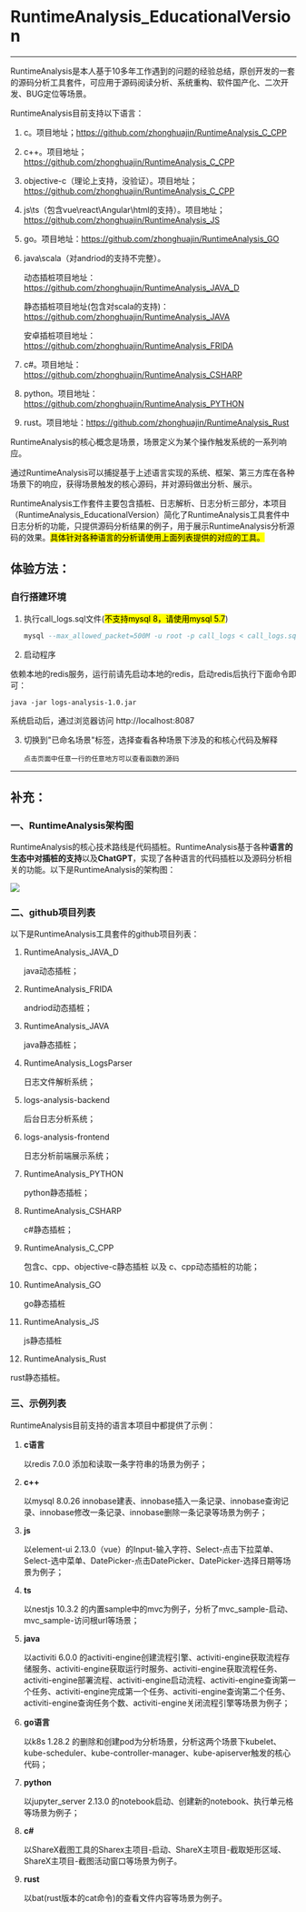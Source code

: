 # RuntimeAnalysis_EducationalVersion

---

RuntimeAnalysis是本人基于10多年工作遇到的问题的经验总结，原创开发的一套的源码分析工具套件，可应用于源码阅读分析、系统重构、软件国产化、二次开发、BUG定位等场景。

RuntimeAnalysis目前支持以下语言：

1. c。项目地址；https://github.com/zhonghuajin/RuntimeAnalysis_C_CPP

2. c++。项目地址；https://github.com/zhonghuajin/RuntimeAnalysis_C_CPP

3. objective-c（理论上支持，没验证）。项目地址；https://github.com/zhonghuajin/RuntimeAnalysis_C_CPP

4. js\ts（包含vue\react\Angular\html的支持）。项目地址；https://github.com/zhonghuajin/RuntimeAnalysis_JS

5. go。项目地址：https://github.com/zhonghuajin/RuntimeAnalysis_GO

6. java\scala（对andriod的支持不完整）。
   
   动态插桩项目地址：https://github.com/zhonghuajin/RuntimeAnalysis_JAVA_D

   静态插桩项目地址(包含对scala的支持)：https://github.com/zhonghuajin/RuntimeAnalysis_JAVA

   安卓插桩项目地址：https://github.com/zhonghuajin/RuntimeAnalysis_FRIDA

7. c#。项目地址：https://github.com/zhonghuajin/RuntimeAnalysis_CSHARP

8. python。项目地址：https://github.com/zhonghuajin/RuntimeAnalysis_PYTHON

9. rust。项目地址：https://github.com/zhonghuajin/RuntimeAnalysis_Rust

RuntimeAnalysis的核心概念是场景，场景定义为某个操作触发系统的一系列响应。

通过RuntimeAnalysis可以捕捉基于上述语言实现的系统、框架、第三方库在各种场景下的响应，获得场景触发的核心源码，并对源码做出分析、展示。

RuntimeAnalysis工作套件主要包含插桩、日志解析、日志分析三部分，本项目（RuntimeAnalysis_EducationalVersion）简化了RuntimeAnalysis工具套件中日志分析的功能，只提供源码分析结果的例子，用于展示RuntimeAnalysis分析源码的效果。<mark>具体针对各种语言的分析请使用上面列表提供的对应的工具。</mark>

## 体验方法：

### 自行搭建环境


1. 执行call_logs.sql文件(<mark>不支持mysql 8，请使用mysql 5.7</mark>)
   
   ```sql
   mysql --max_allowed_packet=500M -u root -p call_logs < call_logs.sql
   ```

2. 启动程序
  
  依赖本地的redis服务，运行前请先启动本地的redis，启动redis后执行下面命令即可：
   
   ```
   java -jar logs-analysis-1.0.jar
   ```
   
   系统启动后，通过浏览器访问 http://localhost:8087

3. 切换到"已命名场景"标签，选择查看各种场景下涉及的和核心代码及解释

   ```
   点击页面中任意一行的任意地方可以查看函数的源码
   ```
   
---

## 补充：

### 一、RuntimeAnalysis架构图

RuntimeAnalysis的核心技术路线是代码插桩。RuntimeAnalysis基于各种**语言的生态中对插桩的支持**以及**ChatGPT**，实现了各种语言的代码插桩以及源码分析相关的功能。以下是RuntimeAnalysis的架构图：

![ ](https://github.com/zhonghuajin/RuntimeAnalysis_EducationalVersion/blob/master/%E6%8F%92%E6%A1%A9%E5%A5%97%E4%BB%B6%E6%9E%B6%E6%9E%84.jpg)

### 二、github项目列表

以下是RuntimeAnalysis工具套件的github项目列表：

1. RuntimeAnalysis_JAVA_D
   
   java动态插桩；

2. RuntimeAnalysis_FRIDA
   
   andriod动态插桩；

3. RuntimeAnalysis_JAVA
   
   java静态插桩；

4. RuntimeAnalysis_LogsParser
   
   日志文件解析系统；

5. logs-analysis-backend
   
   后台日志分析系统；

6. logs-analysis-frontend
   
   日志分析前端展示系统；

7. RuntimeAnalysis_PYTHON
   
   python静态插桩；

8. RuntimeAnalysis_CSHARP
   
   c#静态插桩；

9. RuntimeAnalysis_C_CPP
   
   包含c、cpp、objective-c静态插桩 以及 c、cpp动态插桩的功能；

10. RuntimeAnalysis_GO
    
    go静态插桩

11. RuntimeAnalysis_JS
    
    js静态插桩

12. RuntimeAnalysis_Rust

   rust静态插桩。

### 三、示例列表

RuntimeAnalysis目前支持的语言本项目中都提供了示例：

1. **c语言**
   
   以redis 7.0.0 添加和读取一条字符串的场景为例子；

2. **c++**
   
   以mysql 8.0.26 innobase建表、innobase插入一条记录、innobase查询记录、innobase修改一条记录、innobase删除一条记录等场景为例子；

3. **js**
   
   以element-ui 2.13.0（vue）的Input-输入字符、Select-点击下拉菜单、Select-选中菜单、DatePicker-点击DatePicker、DatePicker-选择日期等场景为例子；

4. **ts**
   
   以nestjs 10.3.2 的内置sample中的mvc为例子，分析了mvc_sample-启动、mvc_sample-访问根url等场景；

5. **java**
   
   以activiti 6.0.0 的activiti-engine创建流程引擎、activiti-engine获取流程存储服务、activiti-engine获取运行时服务、activiti-engine获取流程任务、activiti-engine部署流程、activiti-engine启动流程、activiti-engine查询第一个任务、activiti-engine完成第一个任务、activiti-engine查询第二个任务、activiti-engine查询任务个数、activiti-engine关闭流程引擎等场景为例子；

6. **go语言**
   
   以k8s 1.28.2 的删除和创建pod为分析场景，分析这两个场景下kubelet、kube-scheduler、kube-controller-manager、kube-apiserver触发的核心代码；

7. **python**
   
   以jupyter_server 2.13.0 的notebook启动、创建新的notebook、执行单元格等场景为例子；

8. **c#**
   
   以ShareX截图工具的Sharex主项目-启动、ShareX主项目-截取矩形区域、ShareX主项目-截图活动窗口等场景为例子。

9. **rust**

   以bat(rust版本的cat命令)的查看文件内容等场景为例子。
